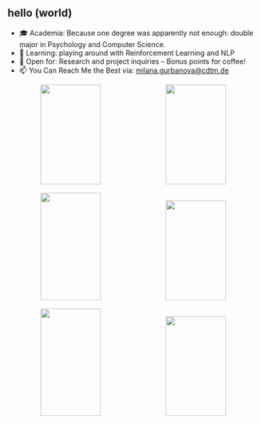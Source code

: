## hello (world)

- 🎓 Academia: Because one degree was apparently not enough: double major in Psychology and Computer Science.
- 🔭 Learning: playing around with Reinforcement Learning and NLP
- 🤝 Open for: Research and project inquiries – Bonus points for coffee!
- 📫 You Can Reach Me the Best via: milana.gurbanova@cdtm.de

<p align="center">
  <img width="49%" height="200px" src="https://github-readme-stats.vercel.app/api?username=milanagm&show_icons=true&theme=tokyonight" />
  <img width="49%" height="200px" src="https://github-readme-streak-stats.herokuapp.com/?user=milanagm&theme=tokyonight&theme=tokyonight" />
</p>


<p align="center">
  <img width="49%" height="215px" src="https://github-readme-stats.vercel.app/api?username=milanagm&show_icons=true&theme=tokyonight&hide_title=true" />
  <img width="49%" height="200px" src="https://github-readme-streak-stats.herokuapp.com/?user=milanagm&theme=tokyonight&theme=tokyonight" />
</p>

<p align="center">
  <img width="49%" height="215px" src="https://github-readme-stats.vercel.app/api?username=milanagm&show_icons=true&theme=tokyonight&hide_title=true&card_width=500" />
  <img width="49%" height="200px" src="https://github-readme-streak-stats.herokuapp.com/?user=milanagm&theme=tokyonight&theme=tokyonight" />
</p>

